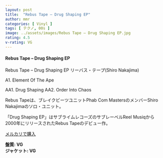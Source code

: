 ```yaml
---
layout: post
title:  "Rebus Tape – Drug Shaping EP"
author: mmr
categories: [ Vinyl ]
tags: [ テクノ, 00s ]
image: ../assets/images/Rebus Tape – Drug Shaping EP.jpg
rating: 4.5
v-rating: VG
---
```


#### Rebus Tape – Drug Shaping EP

Rebus Tape – Drug Shaping EP
リーバス・テープ(Shiro Nakajima)

A1. Element Of The Ape

AA1. Drug Shaping
AA2. Order Into Chaos

Rebus Tapeは、ブレイクビーツユニットPhab Com MastersのメンバーShiro Nakajimaのソロ・ユニット。

「Drug Shaping EP」はサブライムレコーズのサブレーベルReel Musiqから2000年にリリースされたRebus Tapeのデビュー作。


[メルカリで購入](https://jp.mercari.com/item/m34318615204?afid=6142608987)

<div class="mt-4 mb-4 d-flex align-items-center">
<strong class="mr-1">盤質: VG</strong>
</div>
<div class="mt-4 mb-4 d-flex align-items-center">
<strong class="mr-1">ジャケット: VG</strong>
</div>

